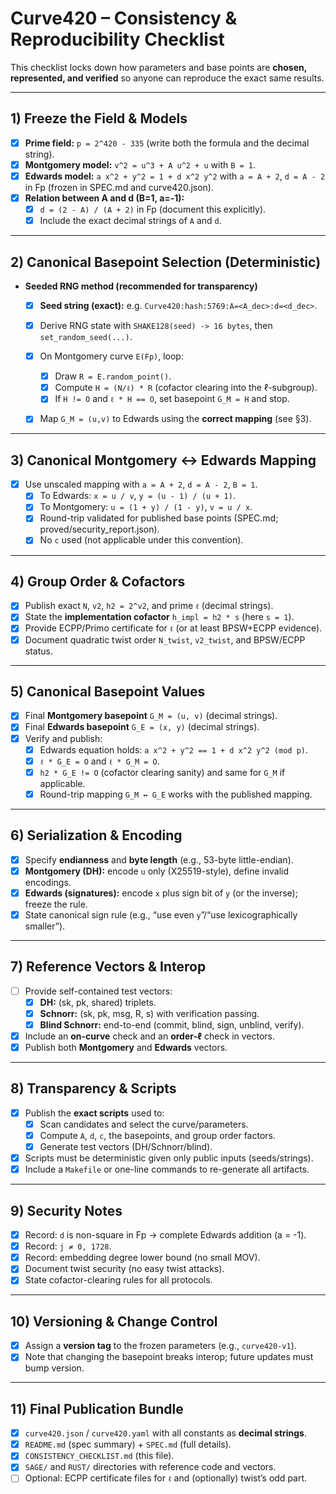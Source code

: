 # Curve420 – Consistency & Reproducibility Checklist

This checklist locks down how parameters and base points are **chosen, represented, and verified** so anyone can reproduce the exact same results.

---

## 1) Freeze the Field & Models
- [X] **Prime field:** `p = 2^420 - 335` (write both the formula and the decimal string).
- [X] **Montgomery model:** `v^2 = u^3 + A u^2 + u` with `B = 1`.
 - [X] **Edwards model:** `a x^2 + y^2 = 1 + d x^2 y^2` with `a = A + 2`, `d = A - 2` in Fp (frozen in SPEC.md and curve420.json).
- [X] **Relation between A and d (B=1, a=-1):**
  - [X] `d = (2 - A) / (A + 2)` in Fp (document this explicitly).
  - [X] Include the exact decimal strings of `A` and `d`.

---

## 2) Canonical Basepoint Selection (Deterministic)

- **Seeded RNG method (recommended for transparency)**
  - [X] **Seed string (exact):** e.g. `Curve420:hash:5769:A=<A_dec>:d=<d_dec>`.
  - [X] Derive RNG state with `SHAKE128(seed) -> 16 bytes`, then `set_random_seed(...)`.
  - [X] On Montgomery curve `E(Fp)`, loop:
    - [X] Draw `R = E.random_point()`.
    - [X] Compute `H = (N/ℓ) * R` (cofactor clearing into the ℓ-subgroup).
    - [X] If `H != O` and `ℓ * H == O`, set basepoint `G_M = H` and stop.
  - [X] Map `G_M = (u,v)` to Edwards using the **correct mapping** (see §3).


---

## 3) Canonical Montgomery ↔ Edwards Mapping
- [X] Use unscaled mapping with `a = A + 2`, `d = A - 2`, `B = 1`.
  - [X] To Edwards: `x = u / v`, `y = (u - 1) / (u + 1)`.
  - [X] To Montgomery: `u = (1 + y) / (1 - y)`, `v = u / x`.
  - [X] Round-trip validated for published base points (SPEC.md; proved/security_report.json).
  - [X] No `c` used (not applicable under this convention).

---

## 4) Group Order & Cofactors
- [X] Publish exact `N`, `v2`, `h2 = 2^v2`, and prime `ℓ` (decimal strings).
- [X] State the **implementation cofactor** `h_impl = h2 * s` (here `s = 1`).
- [X] Provide ECPP/Primo certificate for `ℓ` (or at least BPSW+ECPP evidence).
- [X] Document quadratic twist order `N_twist`, `v2_twist`, and BPSW/ECPP status.

---

## 5) Canonical Basepoint Values
- [X] Final **Montgomery basepoint** `G_M = (u, v)` (decimal strings).
- [X] Final **Edwards basepoint** `G_E = (x, y)` (decimal strings).
- [X] Verify and publish:
  - [X] Edwards equation holds: `a x^2 + y^2 == 1 + d x^2 y^2 (mod p)`.
  - [X] `ℓ * G_E = O` and `ℓ * G_M = O`.
  - [X] `h2 * G_E != O` (cofactor clearing sanity) and same for `G_M` if applicable.
  - [X] Round-trip mapping `G_M ↔ G_E` works with the published mapping.

---

## 6) Serialization & Encoding
- [X] Specify **endianness** and **byte length** (e.g., 53-byte little-endian).
- [X] **Montgomery (DH):** encode `u` only (X25519-style), define invalid encodings.
- [X] **Edwards (signatures):** encode `x` plus sign bit of `y` (or the inverse); freeze the rule.
- [X] State canonical sign rule (e.g., “use even `y`”/“use lexicographically smaller”).

---

## 7) Reference Vectors & Interop
- [ ] Provide self-contained test vectors:
  - [X] **DH:** (sk, pk, shared) triplets.
  - [X] **Schnorr:** (sk, pk, msg, R, s) with verification passing.
  - [X] **Blind Schnorr:** end-to-end (commit, blind, sign, unblind, verify).
- [X] Include an **on-curve** check and an **order-ℓ** check in vectors.
- [X] Publish both **Montgomery** and **Edwards** vectors.

---

## 8) Transparency & Scripts
- [X] Publish the **exact scripts** used to:
  - [X] Scan candidates and select the curve/parameters.
  - [X] Compute `A`, `d`, `c`, the basepoints, and group order factors.
  - [X] Generate test vectors (DH/Schnorr/blind).
- [X] Scripts must be deterministic given only public inputs (seeds/strings).
- [X] Include a `Makefile` or one-line commands to re-generate all artifacts.

---

## 9) Security Notes
- [X] Record: `d` is non-square in Fp → complete Edwards addition (a = -1).
- [X] Record: `j ≠ 0, 1728`.
- [X] Record: embedding degree lower bound (no small MOV).
- [X] Document twist security (no easy twist attacks).
- [X] State cofactor-clearing rules for all protocols.

---

## 10) Versioning & Change Control
- [X] Assign a **version tag** to the frozen parameters (e.g., `curve420-v1`).
- [X] Note that changing the basepoint breaks interop; future updates must bump version.

---

## 11) Final Publication Bundle
- [X] `curve420.json` / `curve420.yaml` with all constants as **decimal strings**.
- [X] `README.md` (spec summary) + `SPEC.md` (full details).
- [X] `CONSISTENCY_CHECKLIST.md` (this file).
- [X] `SAGE/` and `RUST/` directories with reference code and vectors.
- [ ] Optional: ECPP certificate files for `ℓ` and (optionally) twist’s odd part.
